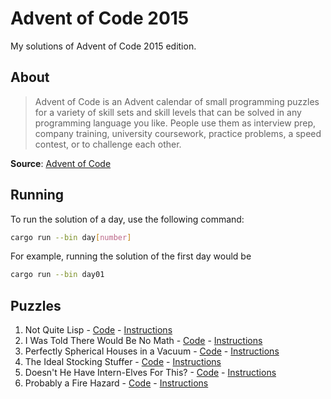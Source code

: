 # Advent of Code 2015

My solutions of Advent of Code 2015 edition.

## About

> Advent of Code is an Advent calendar of small programming puzzles for a
variety of skill sets and skill levels that can be solved in any programming
language you like. People use them as interview prep, company training,
university coursework, practice problems, a speed contest, or to challenge each
other.

**Source**: [Advent of Code](https://adventofcode.com/2015/about)

## Running

To run the solution of a day, use the following command:

```bash
cargo run --bin day[number]
```

For example, running the solution of the first day would be

```bash
cargo run --bin day01
```

## Puzzles

1. Not Quite Lisp - [Code](src/day01/main.rs) - [Instructions](https://adventofcode.com/2015/day/1)
2. I Was Told There Would Be No Math - [Code](src/day02/main.rs) - [Instructions](https://adventofcode.com/2015/day/2)
3. Perfectly Spherical Houses in a Vacuum - [Code](src/day03/main.rs) - [Instructions](https://adventofcode.com/2015/day/3)
4. The Ideal Stocking Stuffer - [Code](src/day04/main.rs) - [Instructions](https://adventofcode.com/2015/day/4)
5. Doesn't He Have Intern-Elves For This? - [Code](src/day05/main.rs) - [Instructions](https://adventofcode.com/2015/day/5)
6. Probably a Fire Hazard - [Code](src/day06/main.rs) - [Instructions](https://adventofcode.com/2015/day/6)
